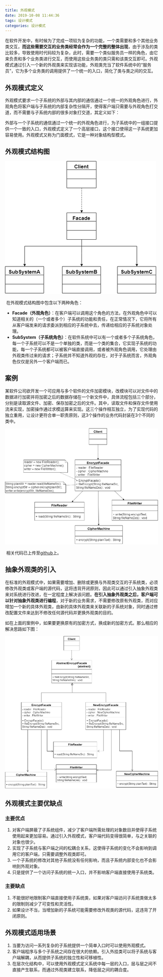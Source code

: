 ```yaml
---
title: 外观模式
date: 2019-10-08 11:44:36
tags: 设计模式
categories: 设计模式
---
```


​		在软件开发中，有时候为了完成一项较为复杂的功能，一个类需要和多个其他业务类交互，**而这些需要交互的业务类经常会作为一个完整的整体出现**，由于涉及的类比较多，导致使用时代码较为复杂，此时，需要一个类似服务员一样的角色，由它来负责和多个业务类进行交互，而使用这些业务类的类只需和该类交互即可。外观模式通过引入一个新的外观类来实现该功能，外观类充当了软件系统中的“服务员”，它为多个业务类的调用提供了一个统一的入口，简化了类与类之间的交互。

## 外观模式定义

​		外观模式要求一个子系统的外部与其内部的通信通过一个统一的外观角色进行，外观角色将客户端与子系统的内部复杂性分隔开，使得客户端只需要与外观角色打交道，而不需要与子系统内部的很多对象打交道，其定义如下：

​		外部与一个子系统的通信通过一个统一的外观角色进行，为子系统中的一组接口提供一个一致的入口，外观模式定义了一个高层接口，这个接口使得这一子系统更加容易使用。外观模式又称为门面模式，它是一种对象结构型模式。

## 外观模式结构图

![结构图](外观模式/结构图.png)

​		在外观模式结构图中包含以下两种角色：

- **Facade（外观角色）**：在客户端可以调用这个角色的方法，在外观角色中可以知道相关的（一个或者多个）子系统的功能和责任，在正常情况下，它将所有从客户端发来的请求委派到相应的子系统中去，传递给相应的子系统对象处理。
- **SubSystem（子系统角色）**：在软件系统中可以有一个或者多个子系统角色，每一个子系统可以不是一个单独的类，而是一个类的集合，它实现子系统的功能，每一个子系统都可以被客户端直接调用，或者被外观角色调用，它处理由外观类传过来的请求；子系统并不知道外观的存在，对于子系统而言，外观角色仅仅是另外一个客户端而已。

## 案例

​		某软件公司欲开发一个可应用与多个软件的文件加密模块，改模块可以对文件中的数据进行加密并将加密之后的数据存储在一个新文件中，具体流程包括三个部分，分别是读取源文件、加密、保存加密之后的文件。其中，读取文件和保存文件使用流来实现，加密操作通过求模运算来实现。这三个操作相互独立，为了实现代码的独立重用，让设计更符合单一职责原则，这3个操作的业务代码封装在3个不同的类中。

![案例](外观模式/案例.png)

​		相关代码已上传至[github](https://github.com/GD-CKING/Design-Pattern/tree/master/Facade-Pattern(%E5%A4%96%E8%A7%82%E6%A8%A1%E5%BC%8F)/code)上。

## 抽象外观类的引入

​		在标准的外观模式中，如果需要增加、删除或更换与外观类交互的子系统类，必须修改外观类或客户端的源代码，这将违背开闭原则，因此可以通过引入抽象外观类来对系统进行改进，在一定程度上解决该问题。**在引入抽象外观类之后，客户端可以针对抽象外观类进行编程**，对于新的业务需求，不需要修改原有外观类，而对应增加一个新的具体外观类，由新的具体外观类来关联新的子系统对象，同时通过修改配置文件来达到不修改任何源代码并更换外观类的目的。

​		如在上面的案例中，如果要更换原有的加密方式，换成新的加密方式。那么相应的解决思路如下图：

![抽象外观](外观模式/抽象外观.png)

## 外观模式主要优缺点

### 主要优点

1. 对客户端屏蔽了子系统组件，减少了客户端所需处理的对象数目并使得子系统使用起来更加容易。通过引入外观模式，客户端代码变得很简单，与之关联的对象也很少。
2. 实现了子系统与客户端之间的松耦合关系，这使得子系统的变化不会影响到调用它的客户端，只需要调整外观类即可。
3. 一个子系统的修改对其他子系统没有任何影响，而且子系统内部变化也不会影响到外观对象。
4. 只是提供了一个访问子系统的统一入口，并不影响客户端直接使用子系统类。

### 主要缺点

1. 不能很好地限制客户端直接使用子系统类，如果对客户端访问子系统类做太多的限制则减少了可变性和灵活性。
2. 如果设计不当，当增加新的子系统可能需要修改外观类的源代码，这违背了开闭原则。

## 外观模式适用场景

1. 当要为访问一系列复杂的子系统提供一个简单入口时可以使用外观模式。
2. 客户端程序与多个子系统之间存在很大的依赖。引入外挂类可以将子系统与客户端解耦，从而提供子系统的独立性和可移植性。
3. 在层次化结构中，可以使用外观模式定义系统中每一层的入口，层与层之间不直接产生联系，而通过外观类建立联系，降低层之间的耦合度。